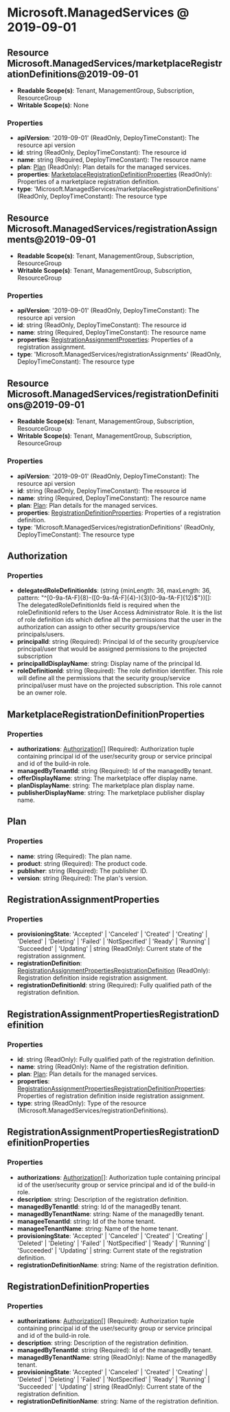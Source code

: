 # Microsoft.ManagedServices @ 2019-09-01

## Resource Microsoft.ManagedServices/marketplaceRegistrationDefinitions@2019-09-01
* **Readable Scope(s)**: Tenant, ManagementGroup, Subscription, ResourceGroup
* **Writable Scope(s)**: None
### Properties
* **apiVersion**: '2019-09-01' (ReadOnly, DeployTimeConstant): The resource api version
* **id**: string (ReadOnly, DeployTimeConstant): The resource id
* **name**: string (Required, DeployTimeConstant): The resource name
* **plan**: [Plan](#plan) (ReadOnly): Plan details for the managed services.
* **properties**: [MarketplaceRegistrationDefinitionProperties](#marketplaceregistrationdefinitionproperties) (ReadOnly): Properties of a marketplace registration definition.
* **type**: 'Microsoft.ManagedServices/marketplaceRegistrationDefinitions' (ReadOnly, DeployTimeConstant): The resource type

## Resource Microsoft.ManagedServices/registrationAssignments@2019-09-01
* **Readable Scope(s)**: Tenant, ManagementGroup, Subscription, ResourceGroup
* **Writable Scope(s)**: Tenant, ManagementGroup, Subscription, ResourceGroup
### Properties
* **apiVersion**: '2019-09-01' (ReadOnly, DeployTimeConstant): The resource api version
* **id**: string (ReadOnly, DeployTimeConstant): The resource id
* **name**: string (Required, DeployTimeConstant): The resource name
* **properties**: [RegistrationAssignmentProperties](#registrationassignmentproperties): Properties of a registration assignment.
* **type**: 'Microsoft.ManagedServices/registrationAssignments' (ReadOnly, DeployTimeConstant): The resource type

## Resource Microsoft.ManagedServices/registrationDefinitions@2019-09-01
* **Readable Scope(s)**: Tenant, ManagementGroup, Subscription, ResourceGroup
* **Writable Scope(s)**: Tenant, ManagementGroup, Subscription, ResourceGroup
### Properties
* **apiVersion**: '2019-09-01' (ReadOnly, DeployTimeConstant): The resource api version
* **id**: string (ReadOnly, DeployTimeConstant): The resource id
* **name**: string (Required, DeployTimeConstant): The resource name
* **plan**: [Plan](#plan): Plan details for the managed services.
* **properties**: [RegistrationDefinitionProperties](#registrationdefinitionproperties): Properties of a registration definition.
* **type**: 'Microsoft.ManagedServices/registrationDefinitions' (ReadOnly, DeployTimeConstant): The resource type

## Authorization
### Properties
* **delegatedRoleDefinitionIds**: (string {minLength: 36, maxLength: 36, pattern: "^[0-9a-fA-F]{8}-([0-9a-fA-F]{4}-){3}[0-9a-fA-F]{12}$"})[]: The delegatedRoleDefinitionIds field is required when the roleDefinitionId refers to the User Access Administrator Role. It is the list of role definition ids which define all the permissions that the user in the authorization can assign to other security groups/service principals/users.
* **principalId**: string (Required): Principal Id of the security group/service principal/user that would be assigned permissions to the projected subscription
* **principalIdDisplayName**: string: Display name of the principal Id.
* **roleDefinitionId**: string (Required): The role definition identifier. This role will define all the permissions that the security group/service principal/user must have on the projected subscription. This role cannot be an owner role.

## MarketplaceRegistrationDefinitionProperties
### Properties
* **authorizations**: [Authorization](#authorization)[] (Required): Authorization tuple containing principal id of the user/security group or service principal and id of the build-in role.
* **managedByTenantId**: string (Required): Id of the managedBy tenant.
* **offerDisplayName**: string: The marketplace offer display name.
* **planDisplayName**: string: The marketplace plan display name.
* **publisherDisplayName**: string: The marketplace publisher display name.

## Plan
### Properties
* **name**: string (Required): The plan name.
* **product**: string (Required): The product code.
* **publisher**: string (Required): The publisher ID.
* **version**: string (Required): The plan's version.

## RegistrationAssignmentProperties
### Properties
* **provisioningState**: 'Accepted' | 'Canceled' | 'Created' | 'Creating' | 'Deleted' | 'Deleting' | 'Failed' | 'NotSpecified' | 'Ready' | 'Running' | 'Succeeded' | 'Updating' | string (ReadOnly): Current state of the registration assignment.
* **registrationDefinition**: [RegistrationAssignmentPropertiesRegistrationDefinition](#registrationassignmentpropertiesregistrationdefinition) (ReadOnly): Registration definition inside registration assignment.
* **registrationDefinitionId**: string (Required): Fully qualified path of the registration definition.

## RegistrationAssignmentPropertiesRegistrationDefinition
### Properties
* **id**: string (ReadOnly): Fully qualified path of the registration definition.
* **name**: string (ReadOnly): Name of the registration definition.
* **plan**: [Plan](#plan): Plan details for the managed services.
* **properties**: [RegistrationAssignmentPropertiesRegistrationDefinitionProperties](#registrationassignmentpropertiesregistrationdefinitionproperties): Properties of registration definition inside registration assignment.
* **type**: string (ReadOnly): Type of the resource (Microsoft.ManagedServices/registrationDefinitions).

## RegistrationAssignmentPropertiesRegistrationDefinitionProperties
### Properties
* **authorizations**: [Authorization](#authorization)[]: Authorization tuple containing principal id of the user/security group or service principal and id of the build-in role.
* **description**: string: Description of the registration definition.
* **managedByTenantId**: string: Id of the managedBy tenant.
* **managedByTenantName**: string: Name of the managedBy tenant.
* **manageeTenantId**: string: Id of the home tenant.
* **manageeTenantName**: string: Name of the home tenant.
* **provisioningState**: 'Accepted' | 'Canceled' | 'Created' | 'Creating' | 'Deleted' | 'Deleting' | 'Failed' | 'NotSpecified' | 'Ready' | 'Running' | 'Succeeded' | 'Updating' | string: Current state of the registration definition.
* **registrationDefinitionName**: string: Name of the registration definition.

## RegistrationDefinitionProperties
### Properties
* **authorizations**: [Authorization](#authorization)[] (Required): Authorization tuple containing principal id of the user/security group or service principal and id of the build-in role.
* **description**: string: Description of the registration definition.
* **managedByTenantId**: string (Required): Id of the managedBy tenant.
* **managedByTenantName**: string (ReadOnly): Name of the managedBy tenant.
* **provisioningState**: 'Accepted' | 'Canceled' | 'Created' | 'Creating' | 'Deleted' | 'Deleting' | 'Failed' | 'NotSpecified' | 'Ready' | 'Running' | 'Succeeded' | 'Updating' | string (ReadOnly): Current state of the registration definition.
* **registrationDefinitionName**: string: Name of the registration definition.

